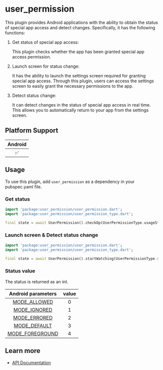# user_permission

This plugin provides Android applications with the ability to obtain the status of special app access and detect changes. Specifically, it has the following functions:

1. Get status of special app access:

    This plugin checks whether the app has been granted special app access permission.

2. Launch screen for status change:

    It has the ability to launch the settings screen required for granting special app access. Through this plugin, users can access the settings screen to easily grant the necessary permissions to the app.

3. Detect status change:

    It can detect changes in the status of special app access in real time. This allows you to automatically return to your app from the settings screen.

## Platform Support

| Android |
| :-----: |
|   ✅    |

## Usage

To use this plugin, add `user_permission` as a dependency in your pubspec.yaml file.

### Get status

```dart
import 'package:user_permission/user_permission.dart';
import 'package:user_permission/user_permission_type.dart';

final state = await UserPermission().checkOp(UserPermissionType.usageStats);
```

### Launch screen & Detect status change

```dart
import 'package:user_permission/user_permission.dart';
import 'package:user_permission/user_permission_type.dart';

final state = await UserPermission().startWatching(UserPermissionType.systemAlertWindow);
```

### Status value

The status is returned as an int.

| Android parameters | value |
| :-----: | :-----: |
| [MODE_ALLOWED](https://developer.android.com/reference/android/app/AppOpsManager#MODE_ALLOWED) | 0 |
| [MODE_IGNORED](https://developer.android.com/reference/android/app/AppOpsManager#MODE_IGNORED) | 1 |
| [MODE_ERRORED](https://developer.android.com/reference/android/app/AppOpsManager#MODE_ERRORED) | 2 |
| [MODE_DEFAULT](https://developer.android.com/reference/android/app/AppOpsManager#MODE_DEFAULT) | 3 |
| [MODE_FOREGROUND](https://developer.android.com/reference/android/app/AppOpsManager#MODE_FOREGROUND) | 4 |

## Learn more

- [API Documentation](https://pub.dev/documentation/user_permission/latest/)
